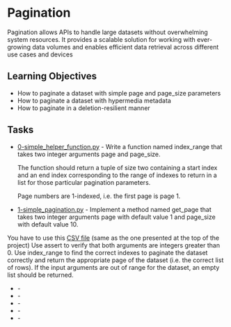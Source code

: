 # Pagination

Pagination allows APIs to handle large datasets without overwhelming system resources. It provides a scalable solution for working with ever-growing data volumes and enables efficient data retrieval across different use cases and devices

## Learning Objectives

* How to paginate a dataset with simple page and page_size parameters
* How to paginate a dataset with hypermedia metadata
* How to paginate in a deletion-resilient manner

## Tasks

* [0-simple_helper_function.py](0-simple_helper_function.py) - Write a function named index_range that takes two integer arguments page and page_size.

  The function should return a tuple of size two containing a start index and an end index corresponding to the range of indexes to return in a list for those particular pagination parameters.

  Page numbers are 1-indexed, i.e. the first page is page 1.

* [1-simple_pagination.py](1-simple_pagination.py) - Implement a method named get_page that takes two integer arguments page with default value 1 and page_size with default value 10.

You have to use this [CSV file](https://intranet.alxswe.com/rltoken/NBLY6mdKDBR9zWvNADwjjg) (same as the one presented at the top of the project)
Use assert to verify that both arguments are integers greater than 0.
Use index_range to find the correct indexes to paginate the dataset correctly and return the appropriate page of the dataset (i.e. the correct list of rows).
If the input arguments are out of range for the dataset, an empty list should be returned.
* []() -
* []() -
* []() -
* []() -
* []() -
